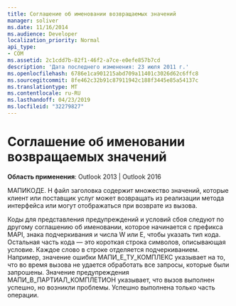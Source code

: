 ```yaml
---
title: Соглашение об именовании возвращаемых значений
manager: soliver
ms.date: 11/16/2014
ms.audience: Developer
localization_priority: Normal
api_type:
- COM
ms.assetid: 2c1cdd7b-82f1-46f2-a7ce-e0efe857b7cd
description: 'Дата последнего изменения: 23 июля 2011 г.'
ms.openlocfilehash: 6786e1ca901215abd709a11401c3026d62c6ffc8
ms.sourcegitcommit: 8fe462c32b91c87911942c188f3445e85a54137c
ms.translationtype: MT
ms.contentlocale: ru-RU
ms.lasthandoff: 04/23/2019
ms.locfileid: "32279827"
---
```

# <a name="return-value-naming-convention"></a>Соглашение об именовании возвращаемых значений

  
  
**Область применения**: Outlook 2013 | Outlook 2016 
  
МАПИКОДЕ. H файл заголовка содержит множество значений, которые клиент или поставщик услуг может возвращать из реализации метода интерфейса или могут отображаться при возврате из вызова.
  
Коды для представления предупреждений и условий сбоя следуют по другому соглашению об именовании, которое начинается с префикса MAPI, знака подчеркивания и числа W или E, чтобы указать тип кода. Остальная часть кода — это короткая строка символов, описывающая условие. Каждое слово в строке отделяется подчеркиванием. Например, значение ошибки МАПИ_Е_ТУ_КОМПЛЕКС указывает на то, что во время вызова не удается обработать все запросы, которые были запрошены. Значение предупреждения МАПИ_В_ПАРТИАЛ_КОМПЛЕТИОН указывает, что вызов выполнен успешно, но возникли проблемы. Успешно выполнена только часть операции.
  

